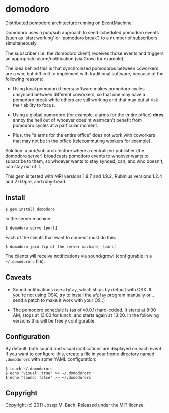 # domodoro

Distributed pomodoro architecture running on EventMachine.

Domodoro uses a pub/sub approach to send scheduled pomodoro events (such as
'start working' or 'pomodoro break') to a number of subscribers simultaneously.

The subscriber (i.e. the domodoro client) receives those events and triggers
an appropriate alarm/notification (via Growl for example).

The idea behind this is that synchronized pomodoros between coworkers are a
win, but difficult to implement with traditional software, because of the
following reasons:

* Using local pomodoro timers/software makes pomodoro cycles unsynced between
  different coworkers, so that one may have a pomodoro break while others are
  still working and that may put at risk their ability to focus.

* Using a global pomodoro (for example, alarms for the entire office) **does**
  annoy the hell out of whoever does'nt want/can't benefit from pomodoro
  cycles at a particular moment.

* Plus, the "alarms for the entire office" does not work with coworkers that
  may not be in the office (telecommuting workers for example).

Solution: a pub/sub architecture where a centralized publisher (the domodoro
server) broadcasts pomodoro events to whoever wants to subscribe to them, so
whoever wants to stay synced, can, and who doesn't, can stay out of it.

This gem is tested with MRI versions 1.8.7 and 1.9.2, Rubinius versions 1.2.4
and 2.0.0pre, and ruby-head.

## Install

    $ gem install domodoro

In the server machine:

    $ domodoro serve [port]

Each of the clients that want to connect must do this:

    $ domodoro join [ip of the server machine] [port]

The clients will receive notifications via sound/growl (configurable in a
`~/.domodororc` file).

## Caveats

* Sound notifications use `afplay`, which ships by default with OSX.
  If you're not using OSX, try to install the `afplay` program manually or...
  send a patch to make it work with your OS :)

* The pomodoro schedule is (as of v0.0.1) hard-coded. It starts at 8:00 AM,
  stops at 13:00 for lunch, and starts again at 13:20. In the following
  versions this will be freely configurable.

## Configuration

By default, both sound and visual notifications are displayed on each event.
If you want to configure this, create a file in your home directory named
`.domodororc` with some YAML configuration:

    $ touch ~/.domodororc
    $ echo "visual: true" >> ~/.domodororc
    $ echo "sound: false" >> ~/.domodororc

## Copyright

Copyright (c) 2011 Josep M. Bach. Released under the MIT license.
